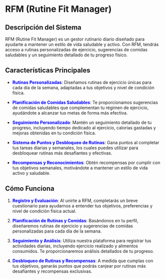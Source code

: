 # RFM (Rutine Fit Manager)

## Descripción del Sistema

RFM (Rutine Fit Manager) es un gestor rutinario diario diseñado para ayudarte a mantener un estilo de vida saludable y activo. Con RFM, tendrás acceso a rutinas personalizadas de ejercicio, sugerencias de comidas saludables y un seguimiento detallado de tu progreso físico.

## Características Principales

- <span style="color:blue">**Rutinas Personalizadas**</span>: Diseñamos rutinas de ejercicio únicas para cada día de la semana, adaptadas a tus objetivos y nivel de condición física.

- <span style="color:blue">**Planificación de Comidas Saludables**</span>: Te proporcionamos sugerencias de comidas saludables que complementan tu régimen de ejercicio, ayudándote a alcanzar tus metas de forma más efectiva.

- <span style="color:blue">**Seguimiento Personalizado**</span>: Mantén un seguimiento detallado de tu progreso, incluyendo tiempo dedicado al ejercicio, calorías gastadas y mejoras obtenidas en tu condición física.

- <span style="color:blue">**Sistema de Puntos y Desbloqueo de Rutinas**</span>: Gana puntos al completar tus tareas diarias y semanales, los cuales puedes utilizar para desbloquear rutinas más desafiantes y efectivas.

- <span style="color:blue">**Recompensas y Reconocimientos**</span>: Obtén recompensas por cumplir con tus objetivos semanales, motivándote a mantener un estilo de vida activo y saludable.

## Cómo Funciona

1. <span style="color:blue">**Registro y Evaluación**</span>: Al unirte a RFM, completarás un breve cuestionario para ayudarnos a entender tus objetivos, preferencias y nivel de condición física actual.

2. <span style="color:blue">**Planificación de Rutinas y Comidas**</span>: Basándonos en tu perfil, diseñaremos rutinas de ejercicio y sugerencias de comidas personalizadas para cada día de la semana.

3. <span style="color:blue">**Seguimiento y Análisis**</span>: Utiliza nuestra plataforma para registrar tus actividades diarias, incluyendo ejercicio realizado y alimentos consumidos. Te proporcionaremos análisis detallados de tu progreso.

4. <span style="color:blue">**Desbloqueo de Rutinas y Recompensas**</span>: A medida que cumplas con tus objetivos, ganarás puntos que podrás canjear por rutinas más desafiantes y recompensas exclusivas.
